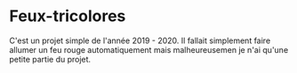 # Feux-tricolores

C'est un projet simple de l'année 2019 - 2020.
Il fallait simplement faire allumer un feu rouge automatiquement mais malheureusemen je n'ai qu'une petite partie du projet.
